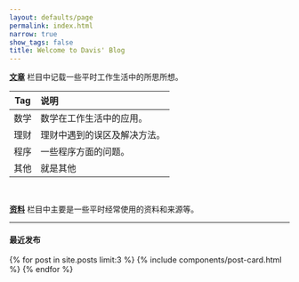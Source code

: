 ```yaml
---
layout: defaults/page
permalink: index.html
narrow: true
show_tags: false
title: Welcome to Davis' Blog
---
```


[**文章**]({{site.utl}}list/posts.html) 栏目中记载一些平时工作生活中的所思所想。

|Tag|说明|
|:----:|:----|
|数学|数学在工作生活中的应用。|
|理财|理财中遇到的误区及解决方法。|
|程序|一些程序方面的问题。|
|其他|就是其他|

<br>

[**资料**]({{site.utl}}list/projects.html) 栏目中主要是一些平时经常使用的资料和来源等。

***
#### 最近发布

{% for post in site.posts limit:3 %}
{% include components/post-card.html %}
{% endfor %}


